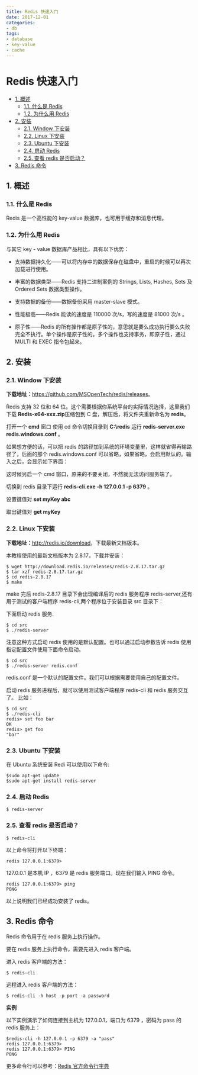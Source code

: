```yaml
---
title: Redis 快速入门
date: 2017-12-01
categories:
- db
tags:
- database
- key-value
- cache
---
```


# Redis 快速入门

<!-- TOC depthFrom:2 depthTo:3 -->

- [1. 概述](#1-概述)
    - [1.1. 什么是 Redis](#11-什么是-redis)
    - [1.2. 为什么用 Redis](#12-为什么用-redis)
- [2. 安装](#2-安装)
    - [2.1. Window 下安装](#21-window-下安装)
    - [2.2. Linux 下安装](#22-linux-下安装)
    - [2.3. Ubuntu 下安装](#23-ubuntu-下安装)
    - [2.4. 启动 Redis](#24-启动-redis)
    - [2.5. 查看 redis 是否启动？](#25-查看-redis-是否启动)
- [3. Redis 命令](#3-redis-命令)

<!-- /TOC -->

## 1. 概述

### 1.1. 什么是 Redis

Redis 是一个高性能的 key-value 数据库，也可用于缓存和消息代理。

### 1.2. 为什么用 Redis

与其它 key - value 数据库产品相比，具有以下优势：

- 支持数据持久化——可以将内存中的数据保存在磁盘中，重启的时候可以再次加载进行使用。

- 丰富的数据类型——Redis 支持二进制案例的 Strings, Lists, Hashes, Sets 及 Ordered Sets 数据类型操作。
- 支持数据的备份——数据备份采用 master-slave 模式。
- 性能极高——Redis 能读的速度是 110000 次/s，写的速度是 81000 次/s 。
- 原子性——Redis 的所有操作都是原子性的，意思就是要么成功执行要么失败完全不执行。单个操作是原子性的。多个操作也支持事务，即原子性，通过 MULTI 和 EXEC 指令包起来。

## 2. 安装

### 2.1. Window 下安装

**下载地址：**<https://github.com/MSOpenTech/redis/releases>。

Redis 支持 32 位和 64 位。这个需要根据你系统平台的实际情况选择，这里我们下载 **Redis-x64-xxx.zip**压缩包到 C 盘，解压后，将文件夹重新命名为 **redis**。

打开一个 **cmd** 窗口 使用 cd 命令切换目录到 **C:\redis** 运行 **redis-server.exe redis.windows.conf** 。

如果想方便的话，可以把 redis 的路径加到系统的环境变量里，这样就省得再输路径了，后面的那个 redis.windows.conf 可以省略，如果省略，会启用默认的。输入之后，会显示如下界面：

这时候另启一个 cmd 窗口，原来的不要关闭，不然就无法访问服务端了。

切换到 redis 目录下运行 **redis-cli.exe -h 127.0.0.1 -p 6379** 。

设置键值对 **set myKey abc**

取出键值对 **get myKey**

### 2.2. Linux 下安装

**下载地址：**<http://redis.io/download>，下载最新文档版本。

本教程使用的最新文档版本为 2.8.17，下载并安装：

```
$ wget http://download.redis.io/releases/redis-2.8.17.tar.gz
$ tar xzf redis-2.8.17.tar.gz
$ cd redis-2.8.17
$ make
```

make 完后 redis-2.8.17 目录下会出现编译后的 redis 服务程序 redis-server,还有用于测试的客户端程序 redis-cli,两个程序位于安装目录 src 目录下：

下面启动 redis 服务.

```
$ cd src
$ ./redis-server
```

注意这种方式启动 redis 使用的是默认配置。也可以通过启动参数告诉 redis 使用指定配置文件使用下面命令启动。

```
$ cd src
$ ./redis-server redis.conf
```

redis.conf 是一个默认的配置文件。我们可以根据需要使用自己的配置文件。

启动 redis 服务进程后，就可以使用测试客户端程序 redis-cli 和 redis 服务交互了。 比如：

```
$ cd src
$ ./redis-cli
redis> set foo bar
OK
redis> get foo
"bar"
```

### 2.3. Ubuntu 下安装

在 Ubuntu 系统安装 Redi 可以使用以下命令:

```
$sudo apt-get update
$sudo apt-get install redis-server
```

### 2.4. 启动 Redis

```
$ redis-server
```

### 2.5. 查看 redis 是否启动？

```
$ redis-cli
```

以上命令将打开以下终端：

```
redis 127.0.0.1:6379>
```

127.0.0.1 是本机 IP ，6379 是 redis 服务端口。现在我们输入 PING 命令。

```
redis 127.0.0.1:6379> ping
PONG
```

以上说明我们已经成功安装了 redis。

## 3. Redis 命令

Redis 命令用于在 redis 服务上执行操作。

要在 redis 服务上执行命令，需要先进入 redis 客户端。

进入 redis 客户端的方法：

```
$ redis-cli
```

远程进入 redis 客户端的方法：

```
$ redis-cli -h host -p port -a password
```

**实例**

以下实例演示了如何连接到主机为 127.0.0.1，端口为 6379 ，密码为 pass 的 redis 服务上：

```
$redis-cli -h 127.0.0.1 -p 6379 -a "pass"
redis 127.0.0.1:6379>
redis 127.0.0.1:6379> PING
PONG
```

更多命令行可以参考：[Redis 官方命令行字典](https://redis.io/commands)
